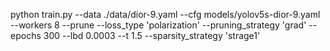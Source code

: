 python train.py --data ./data/dior-9.yaml --cfg models/yolov5s-dior-9.yaml --workers 8  --prune --loss_type 'polarization' --pruning_strategy 'grad' --epochs 300 --lbd 0.0003 --t 1.5 --sparsity_strategy 'strage1'